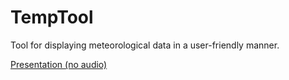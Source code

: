 # TempTool

Tool for displaying meteorological data in a user-friendly manner.

[Presentation (no audio)](https://www.youtube.com/watch?v=clkr5f7duuo)
